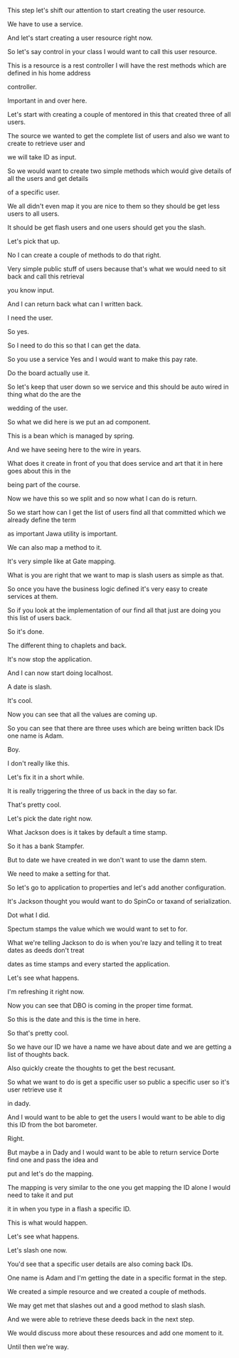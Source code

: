 This step let's shift our attention to start creating the user resource.

We have to use a service.

And let's start creating a user resource right now.

So let's say control in your class I would want to call this user resource.

This is a resource is a rest controller I will have the rest methods which are defined in his home address

controller.

Important in and over here.

Let's start with creating a couple of mentored in this that created three of all users.

The source we wanted to get the complete list of users and also we want to create to retrieve user and

we will take ID as input.

So we would want to create two simple methods which would give details of all the users and get details

of a specific user.

We all didn't even map it you are nice to them so they should be get less users to all users.

It should be get flash users and one users should get you the slash.

Let's pick that up.

No I can create a couple of methods to do that right.

Very simple public stuff of users because that's what we would need to sit back and call this retrieval

you know input.

And I can return back what can I written back.

I need the user.

So yes.

So I need to do this so that I can get the data.

So you use a service Yes and I would want to make this pay rate.

Do the board actually use it.

So let's keep that user down so we service and this should be auto wired in thing what do the are the

wedding of the user.

So what we did here is we put an ad component.

This is a bean which is managed by spring.

And we have seeing here to the wire in years.

What does it create in front of you that does service and art that it in here goes about this in the

being part of the course.

Now we have this so we split and so now what I can do is return.

So we start how can I get the list of users find all that committed which we already define the term

as important Jawa utility is important.

We can also map a method to it.

It's very simple like at Gate mapping.

What is you are right that we want to map is slash users as simple as that.

So once you have the business logic defined it's very easy to create services at them.

So if you look at the implementation of our find all that just are doing you this list of users back.

So it's done.

The different thing to chaplets and back.

It's now stop the application.

And I can now start doing localhost.

A date is slash.

It's cool.

Now you can see that all the values are coming up.

So you can see that there are three uses which are being written back IDs one name is Adam.

Boy.

I don't really like this.

Let's fix it in a short while.

It is really triggering the three of us back in the day so far.

That's pretty cool.

Let's pick the date right now.

What Jackson does is it takes by default a time stamp.

So it has a bank Stampfer.

But to date we have created in we don't want to use the damn stem.

We need to make a setting for that.

So let's go to application to properties and let's add another configuration.

It's Jackson thought you would want to do SpinCo or taxand of serialization.

Dot what I did.

Spectum stamps the value which we would want to set to for.

What we're telling Jackson to do is when you're lazy and telling it to treat dates as deeds don't treat

dates as time stamps and every started the application.

Let's see what happens.

I'm refreshing it right now.

Now you can see that DBO is coming in the proper time format.

So this is the date and this is the time in here.

So that's pretty cool.

So we have our ID we have a name we have about date and we are getting a list of thoughts back.

Also quickly create the thoughts to get the best recusant.

So what we want to do is get a specific user so public a specific user so it's user retrieve use it

in dady.

And I would want to be able to get the users I would want to be able to dig this ID from the bot barometer.

Right.

But maybe a in Dady and I would want to be able to return service Dorte find one and pass the idea and

put and let's do the mapping.

The mapping is very similar to the one you get mapping the ID alone I would need to take it and put

it in when you type in a flash a specific ID.

This is what would happen.

Let's see what happens.

Let's slash one now.

You'd see that a specific user details are also coming back IDs.

One name is Adam and I'm getting the date in a specific format in the step.

We created a simple resource and we created a couple of methods.

We may get met that slashes out and a good method to slash slash.

And we were able to retrieve these deeds back in the next step.

We would discuss more about these resources and add one moment to it.

Until then we're way.
